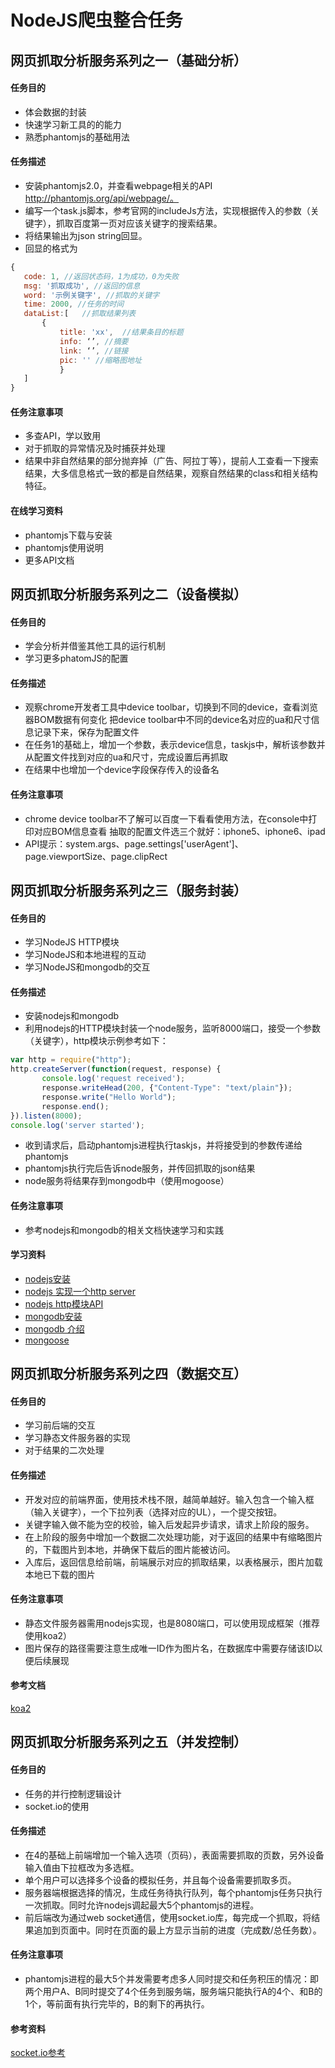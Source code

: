# NodeJS爬虫整合任务

## 网页抓取分析服务系列之一（基础分析）
#### 任务目的

* 体会数据的封装
* 快速学习新工具的的能力
* 熟悉phantomjs的基础用法

#### 任务描述
* 安装phantomjs2.0，并查看webpage相关的API http://phantomjs.org/api/webpage/。
* 编写一个task.js脚本，参考官网的includeJs方法，实现根据传入的参数（关键字），抓取百度第一页对应该关键字的搜索结果。
* 将结果输出为json string回显。
* 回显的格式为

```js
{
   code: 1, //返回状态码，1为成功，0为失败
   msg: '抓取成功', //返回的信息
   word: '示例关键字', //抓取的关键字
   time: 2000, //任务的时间
   dataList:[   //抓取结果列表
       {
           title: 'xx',  //结果条目的标题
           info: ‘’, //摘要
           link: ‘’, //链接            
           pic: '' //缩略图地址
           }
   ]
}
```

#### 任务注意事项

* 多查API，学以致用
* 对于抓取的异常情况及时捕获并处理
* 结果中非自然结果的部分抛弃掉（广告、阿拉丁等），提前人工查看一下搜索结果，大多信息格式一致的都是自然结果，观察自然结果的class和相关结构特征。

#### 在线学习资料

* phantomjs下载与安装
* phantomjs使用说明
* 更多API文档

## 网页抓取分析服务系列之二（设备模拟）

#### 任务目的

* 学会分析并借鉴其他工具的运行机制
* 学习更多phatomJS的配置

#### 任务描述
* 观察chrome开发者工具中device toolbar，切换到不同的device，查看浏览器BOM数据有何变化
把device toolbar中不同的device名对应的ua和尺寸信息记录下来，保存为配置文件
* 在任务1的基础上，增加一个参数，表示device信息，taskjs中，解析该参数并从配置文件找到对应的ua和尺寸，完成设置后再抓取
* 在结果中也增加一个device字段保存传入的设备名

#### 任务注意事项
* chrome device toolbar不了解可以百度一下看看使用方法，在console中打印对应BOM信息查看
抽取的配置文件选三个就好：iphone5、iphone6、ipad
* API提示：system.args、page.settings['userAgent']、page.viewportSize、page.clipRect

## 网页抓取分析服务系列之三（服务封装）

#### 任务目的
* 学习NodeJS HTTP模块
* 学习NodeJS和本地进程的互动
* 学习NodeJS和mongodb的交互

#### 任务描述
* 安装nodejs和mongodb
* 利用nodejs的HTTP模块封装一个node服务，监听8000端口，接受一个参数（关键字），http模块示例参考如下：

```js
var http = require("http");  
http.createServer(function(request, response) {  
       console.log('request received');  
       response.writeHead(200, {"Content-Type": "text/plain"});  
       response.write("Hello World");  
       response.end();  
}).listen(8000);  
console.log('server started');
```

* 收到请求后，启动phantomjs进程执行taskjs，并将接受到的参数传递给phantomjs
* phantomjs执行完后告诉node服务，并传回抓取的json结果
* node服务将结果存到mongodb中（使用mogoose）

#### 任务注意事项
* 参考nodejs和mongodb的相关文档快速学习和实践

#### 学习资料
* [nodejs安装](https://nodejs.org/en/download/)
* [nodejs 实现一个http server](http://jobar.iteye.com/blog/2083843)
* [nodejs http模块API](https://nodejs.org/dist/latest-v6.x/docs/api/http.html#http_http_createserver_requestlistener)
* [mongodb安装](https://www.mongodb.com/download-center?jmp=nav)
* [mongodb 介绍](http://www.runoob.com/mongodb/mongodb-tutorial.html)
* [mongoose](http://www.nodeclass.com/api/mongoose.html)


## 网页抓取分析服务系列之四（数据交互）
#### 任务目的
* 学习前后端的交互
* 学习静态文件服务器的实现
* 对于结果的二次处理

#### 任务描述
* 开发对应的前端界面，使用技术栈不限，越简单越好。输入包含一个输入框（输入关键字），一个下拉列表（选择对应的UL），一个提交按钮。
* 关键字输入做不能为空的校验，输入后发起异步请求，请求上阶段的服务。
* 在上阶段的服务中增加一个数据二次处理功能，对于返回的结果中有缩略图片的，下载图片到本地，并确保下载后的图片能被访问。
* 入库后，返回信息给前端，前端展示对应的抓取结果，以表格展示，图片加载本地已下载的图片

#### 任务注意事项
* 静态文件服务器需用nodejs实现，也是8080端口，可以使用现成框架（推荐使用koa2）
* 图片保存的路径需要注意生成唯一ID作为图片名，在数据库中需要存储该ID以便后续展现

#### 参考文档
[koa2](http://koa.bootcss.com/)


## 网页抓取分析服务系列之五（并发控制）

#### 任务目的

* 任务的并行控制逻辑设计
* socket.io的使用


#### 任务描述
* 在4的基础上前端增加一个输入选项（页码），表面需要抓取的页数，另外设备输入值由下拉框改为多选框。
* 单个用户可以选择多个设备的模拟任务，并且每个设备需要抓取多页。
* 服务器端根据选择的情况，生成任务待执行队列，每个phantomjs任务只执行一次抓取。同时允许nodejs调起最大5个phantomjs的进程。
* 前后端改为通过web socket通信，使用socket.io库，每完成一个抓取，将结果追加到页面中。同时在页面的最上方显示当前的进度（完成数/总任务数）。

#### 任务注意事项
* phantomjs进程的最大5个并发需要考虑多人同时提交和任务积压的情况：即两个用户A、B同时提交了4个任务到服务端，服务端只能执行A的4个、和B的1个，等前面有执行完毕的，B的剩下的再执行。

#### 参考资料
[socket.io参考](https://cnodejs.org/topic/50a1fcc7637ffa4155b5a264)
